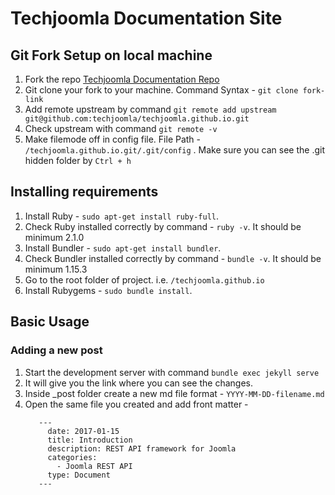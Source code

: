 
# Techjoomla Documentation Site

## Git Fork Setup on local machine

1. Fork the repo <a href="https://github.com/techjoomla/techjoomla.github.io" target="_blank">Techjoomla Documentation Repo</a>
2. Git clone your fork to your machine. Command Syntax - ```git clone fork-link```
3. Add remote upstream by command ```git remote add upstream git@github.com:techjoomla/techjoomla.github.io.git```
4. Check upstream with command ```git remote -v```
5. Make filemode off in config file. File Path - ```/techjoomla.github.io.git/.git/config``` . Make sure you can see the .git hidden folder by ```Ctrl + h```

## Installing requirements

1. Install Ruby - ```sudo apt-get install ruby-full```.
2. Check Ruby installed correctly by command - ```ruby -v```. It should be minimum 2.1.0
3. Install Bundler - ```sudo apt-get install bundler```.
4. Check Bundler installed correctly by command - ```bundle -v```. It should be minimum 1.15.3
5. Go to the root folder of project. i.e. ```/techjoomla.github.io```
6. Install Rubygems - ```sudo bundle install```.

## Basic Usage

### Adding a new post

1. Start the development server with command ```bundle exec jekyll serve```
2. It will give you the link where you can see the changes.
3. Inside _post folder create a new md file format - ```YYYY-MM-DD-filename.md```
4. Open the same file you created and add front matter -
     ``` 
        ---
          date: 2017-01-15
          title: Introduction
          description: REST API framework for Joomla
          categories:
            - Joomla REST API
          type: Document
        --- 
     ```



